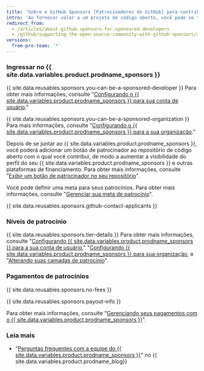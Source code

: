 ```yaml
---
title: 'Sobre o GitHub Sponsors [Patrocinadores do GitHub] para contribuidores de código aberto'
intro: 'Ao fornecer valor a um projeto de código aberto, você pode se tornar um contribuidor patrocinado para receber pagamentos pelo seu trabalho.'
redirect_from:
  - /articles/about-github-sponsors-for-sponsored-developers
  - /github/supporting-the-open-source-community-with-github-sponsors/about-github-sponsors-for-sponsored-developers
versions:
  free-pro-team: '*'
---
```


### Ingressar no {{ site.data.variables.product.prodname_sponsors }}

{{ site.data.reusables.sponsors.you-can-be-a-sponsored-developer }} Para obter mais informações, consulte "[Configurando o {{ site.data.variables.product.prodname_sponsors }} para sua conta de usuário](/github/supporting-the-open-source-community-with-github-sponsors/setting-up-github-sponsors-for-your-user-account)."

{{ site.data.reusables.sponsors.you-can-be-a-sponsored-organization }} Para mais informações, consulte "[Configurando o {{ site.data.variables.product.prodname_sponsors }} para a sua organização](/github/supporting-the-open-source-community-with-github-sponsors/setting-up-github-sponsors-for-your-organization)."

Depois de se juntar ao {{ site.data.variables.product.prodname_sponsors }}, você poderá adicionar um botão de patrocinador ao repositório de código aberto com o qual você contribui, de modo a aumentar a visibilidade do perfil do seu {{ site.data.variables.product.prodname_sponsors }} e outras plataformas de financiamento. Para obter mais informações, consulte "[Exibir um botão de patrocinador no seu repositório](/articles/displaying-a-sponsor-button-in-your-repository)".

Você pode definir uma meta para seus patrocínios. Para obter mais informações, consulte "[Gerenciar sua meta de patrocínio](/github/supporting-the-open-source-community-with-github-sponsors/managing-your-sponsorship-goal)".

{{ site.data.reusables.sponsors.github-contact-applicants }}

### Níveis de patrocínio

{{ site.data.reusables.sponsors.tier-details }} Para obter mais informações, consulte "[Configurando {{ site.data.variables.product.prodname_sponsors }} para a sua conta de usuário](/github/supporting-the-open-source-community-with-github-sponsors/setting-up-github-sponsors-for-your-user-account)," "[Configurando {{ site.data.variables.product.prodname_sponsors }} para sua organização](/github/supporting-the-open-source-community-with-github-sponsors/setting-up-github-sponsors-for-your-organization), e "[Alterando suas camadas de patrocínio](/articles/changing-your-sponsorship-tiers)".

### Pagamentos de patrocínios

{{ site.data.reusables.sponsors.no-fees }}

{{ site.data.reusables.sponsors.payout-info }}

Para obter mais informações, consulte "[Gerenciando seus pagamentos com o {{ site.data.variables.product.prodname_sponsors }}](/github/supporting-the-open-source-community-with-github-sponsors/managing-your-payouts-from-github-sponsors)".

### Leia mais
- "[Perguntas frequentes com a equipe do {{ site.data.variables.product.prodname_sponsors }}](https://github.blog/2019-06-12-faq-with-the-github-sponsors-team/)" no {{ site.data.variables.product.prodname_blog}}

